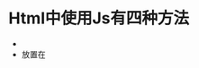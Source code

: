 # Html中使用Js有四种方法
* <script></script>
* 放置在<script>标签的src属性的制定的外部文件当中。
* 放到HTML事件处理程序中。
* 放到一个URL里面，这个URL使用特殊的"javascript:"协议
# 脚本的执行
   JavaScript程序的执行有两个阶段，在第一阶段，载入文档内容，并执行<script>元素里面的代码，当文档载入完成以后，并且所有的脚本执行完成，JavaScript的执行就进入第二个阶段了，这个阶段是异步的，是有事件驱动的。
    
# 单线程模型

# h5 webworker

